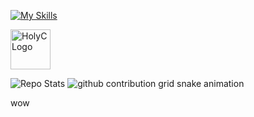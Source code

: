 [](https://media1.tenor.com/m/vUZcLM19K34AAAAd/ponyo-ponyo-on-the-cliff.gif)
<!-- Skill Icons -->
[![My Skills](https://skillicons.dev/icons?i=instagram,gmail,r&perline=6)](https://skillicons.dev)

<!-- HolyC Icon as an image -->
<img src="https://upload.wikimedia.org/wikipedia/commons/3/33/HolyC_Logo.svg" alt="HolyC Logo" width="64" height="64"/>

<!-- GitHub Stats -->
![Repo Stats](https://github-readme-stats.vercel.app/api?username=bsyRui&theme=dark&show_icons=true&count_private=true&border_color=000000&bg_color=101010)
<picture>
  <source media="(prefers-color-scheme: dark)" srcset="https://raw.githubusercontent.com/bsyRui/bsyRui/output/github-contribution-grid-snake-dark.svg">
  <img alt="github contribution grid snake animation" src="https://raw.githubusercontent.com/bsyRui/bsyRui/output/github-contribution-grid-snake.svg">
</picture>

wow